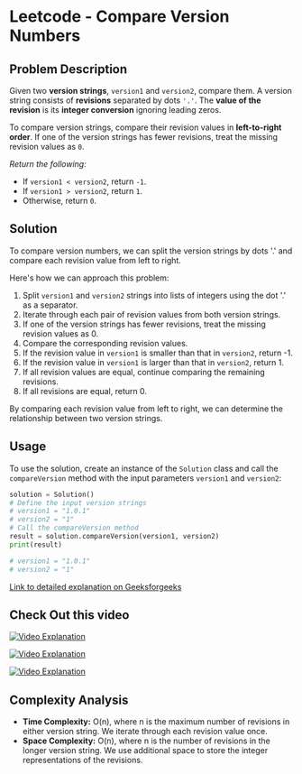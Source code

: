 # Leetcode - Compare Version Numbers

## Problem Description

Given two **version strings**, `version1` and `version2`, compare them. A version string consists of **revisions** separated by dots `'.'`. The **value of the revision** is its **integer conversion** ignoring leading zeros.

To compare version strings, compare their revision values in **left-to-right order**. If one of the version strings has fewer revisions, treat the missing revision values as `0`.

*Return the following:*

- If `version1 < version2`, return `-1`.
- If `version1 > version2`, return `1`.
- Otherwise, return `0`.

## Solution

To compare version numbers, we can split the version strings by dots '.' and compare each revision value from left to right.

Here's how we can approach this problem:

1. Split `version1` and `version2` strings into lists of integers using the dot '.' as a separator.
2. Iterate through each pair of revision values from both version strings.
3. If one of the version strings has fewer revisions, treat the missing revision values as 0.
4. Compare the corresponding revision values.
5. If the revision value in `version1` is smaller than that in `version2`, return -1.
6. If the revision value in `version1` is larger than that in `version2`, return 1.
7. If all revision values are equal, continue comparing the remaining revisions.
8. If all revisions are equal, return 0.

By comparing each revision value from left to right, we can determine the relationship between two version strings.

## Usage

To use the solution, create an instance of the `Solution` class and call the `compareVersion` method with the input parameters `version1` and `version2`:

```python
solution = Solution()
# Define the input version strings
# version1 = "1.0.1"
# version2 = "1"
# Call the compareVersion method
result = solution.compareVersion(version1, version2)
print(result)
```

```python
# version1 = "1.0.1"
# version2 = "1"
```

[Link to detailed explanation on Geeksforgeeks](https://www.geeksforgeeks.org/compare-two-version-numbers/)


## Check Out this video

[![Video Explanation](https://img.youtube.com/vi/CRbDvJorCF0/mqdefault.jpg)](https://youtu.be/CRbDvJorCF0)


[![Video Explanation](https://img.youtube.com/vi/MTSetP6kcRI/mqdefault.jpg)](https://youtu.be/MTSetP6kcRI)


[![Video Explanation](https://img.youtube.com/vi/Z4Af1_t7wzk/mqdefault.jpg)](https://youtu.be/Z4Af1_t7wzk)


## Complexity Analysis

- **Time Complexity:** O(n), where n is the maximum number of revisions in either version string. We iterate through each revision value once.
- **Space Complexity:** O(n), where n is the number of revisions in the longer version string. We use additional space to store the integer representations of the revisions.